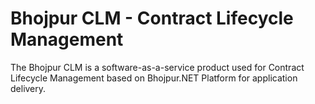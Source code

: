 # Bhojpur CLM - Contract Lifecycle Management
The Bhojpur CLM is a software-as-a-service product used for Contract Lifecycle Management based on Bhojpur.NET Platform for application delivery.
